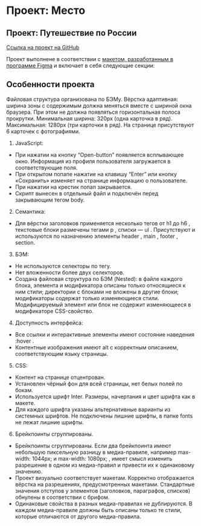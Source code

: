 # Проект: Место

## **Проект: Путешествие по России**
[Ссылка на проект на GitHub](https://annepismo.github.io/mesto/)

Проект выполнене в соответствии с [макетом, разработанным в программе Figma](https://www.figma.com/file/2cn9N9jSkmxD84oJik7xL7/JavaScript.-Sprint-4?node-id=0%3A1) и включает в себя следующие секции:

## **Особенности проекта**
Файловая структура организована по БЭМу.
Вёрстка адаптивная: ширина зоны с содержимым должна меняться вместе с шириной окна браузера. При этом не должна появляться горизонтальная полоса прокрутки. Минимальная ширина: 320px (одна карточка в ряд). Максимальная: 1280px (три карточки в ряд).
На странице присутствуют 6 карточек с фотографиями.
1.  JavaScript:
* При нажатии на кнопку “Open-button” появляется всплывающее окно. Информация из профиля пользователя
загружается в соответствующие поля.
* При открытом попапе нажатие на клавишу “Enter” или кнопку «Сохранить» изменяет на странице информацию
о пользователе.
* При нажатии на крестик попап закрывается.
* Скрипт вынесен в отдельный файл и подключён перед закрывающим тегом body.
2. Семантика:
* Для вёрстки заголовков применяется несколько тегов от h1 до h6 , текстовые блоки размечены тегами p ,
списки — ul . Присутствуют и используются по назначению элементы header , main , footer , section.
3. БЭМ:
* Не используются селекторы по тегу.
* Нет вложенности более двух селекторов.
* Создана файловая структура по БЭМ (Nested):
в файле каждого блока, элемента и модификатора описаны только относящиеся к ним стили;
директории с блоками не вложены в другие блоки;
модификаторы содержат только изменяющиеся стили. Модифицируемый элемент или блок не содержит
изменяющееся в модификаторе CSS-свойство.
4. Доступность интерфейса:
* Все ссылки и интерактивные элементы имеют состояние наведения :hover .
* Контентные изображения имеют alt с корректным описанием, соответствующим языку страницы.
5. CSS:
* Контент на странице отцентрован.
* Установлен чёрный фон для всей страницы, нет белых полей по бокам.
* Используется шрифт Inter. Размеры, начертания и цвет шрифта как в макете.
* Для каждого шрифта указаны альтернативные варианты из системных шрифтов. Не подключены лишние
шрифты, в папке fonts не лежат лишние шрифты.
6. Брейкпоинты сгруппированы.
* Брейкпоинты сгруппированы. Если два брейкпоинта имеют небольшую пиксельную разницу в медиа-правиле,
например max-width: 1044px; и max-width: 1080px; , имеет смысл изменить разрешение в одном из медиа-правил и
привести их к одинаковому значению.
* Проект визуально соответствует макетам. Корректно отображается вёрстка на разрешениях, предусмотренных
макетами. Стандартные значения отступов у элементов (заголовков, параграфов, списков) обнулены в
соответствии с брифом.
* Одинаковые свойства в разных медиа-правилах не дублируются. В каждом медиа-правиле должны быть
описаны только те стили, которые отличаются от другого медиа-правила.
